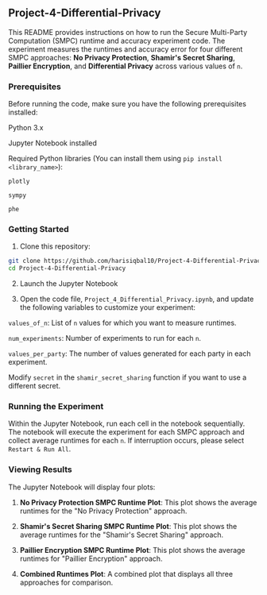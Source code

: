 ## Project-4-Differential-Privacy

This README provides instructions on how to run the Secure Multi-Party Computation (SMPC) runtime and accuracy experiment code. The experiment measures the runtimes and accuracy error for four different SMPC approaches: **No Privacy Protection**, **Shamir's Secret Sharing**, **Paillier Encryption**, and **Differential Privacy** across various values of `n`.

### Prerequisites

Before running the code, make sure you have the following prerequisites installed:

Python 3.x

Jupyter Notebook installed

Required Python libraries (You can install them using `pip install <library_name>`):

`plotly`

`sympy`

`phe`

### Getting Started

1. Clone this repository:

```bash
git clone https://github.com/harisiqbal10/Project-4-Differential-Privacy.git
cd Project-4-Differential-Privacy
```
2. Launch the Jupyter Notebook
   
3. Open the code file, `Project_4_Differential_Privacy.ipynb`, and update the following variables to customize your experiment:

`values_of_n`: List of `n` values for which you want to measure runtimes.

`num_experiments`: Number of experiments to run for each `n`.

`values_per_party`: The number of values generated for each party in each experiment.

Modify `secret` in the `shamir_secret_sharing` function if you want to use a different secret.

### Running the Experiment

Within the Jupyter Notebook, run each cell in the notebook sequentially. The notebook will execute the experiment for each SMPC approach and collect average runtimes for each `n`. If interruption occurs, please select `Restart & Run All`.

### Viewing Results

The Jupyter Notebook will display four plots:

1. **No Privacy Protection SMPC Runtime Plot**: This plot shows the average runtimes for the "No Privacy Protection" approach.

2. **Shamir's Secret Sharing SMPC Runtime Plot**: This plot shows the average runtimes for the "Shamir's Secret Sharing" approach.

3. **Paillier Encryption SMPC Runtime Plot**: This plot shows the average runtimes for "Paillier Encryption" approach.

4. **Combined Runtimes Plot**: A combined plot that displays all three approaches for comparison.
